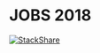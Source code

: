 # JOBS 2018 

[![StackShare](https://img.shields.io/badge/tech-stack-0690fa.svg?style=flat)](https://stackshare.io/clubinvest/clubinvest)
